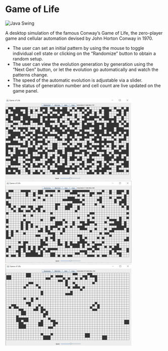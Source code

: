 # Game of Life
![Java Swing](https://img.shields.io/badge/-Java%20Swing-%23ED8B00.svg?logo=java&logoColor=white)

A desktop simulation of the famous Conway’s Game of Life, the zero-player game and cellular automation devised by John Horton Conway in 1970.

- The user can set an initial pattern by using the mouse to toggle individual cell state or clicking on the “Randomize” button to obtain a random setup.
- The user can view the evolution generation by generation using the “Next Gen” button, or let the evolution go automatically and watch the patterns change.
- The speed of the automatic evolution is adjustable via a slider.
- The status of generation number and cell count are live updated on the game panel.

<img alt="demo-1" src="demos/demo-1.png" width="400">
<img alt="demo-2" src="demos/demo-2.png" width="400">
<img alt="demo-3" src="demos/demo-3.png" width="400">
